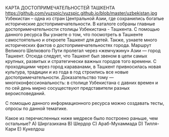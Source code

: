 КАРТА ДОСТОПРИМЕЧАТЕЛЬНОСТЕЙ ТАШКЕНТА
https://github.com/vuzspic/vuzspic.github.io/blob/master/uzbekistan.jpg
Узбекистан – одна из стран Центральной Азии, где сохранились богатые исторические достопримечательности. В каталоге собраны главные достопримечательности столицы Узбекистана - Ташкента. С помощью данного ресурса Вы узнаете о том, что посмотреть в Ташкенте самостоятельно и откроете Ташкент для детей. Также, узнаете много исторических фактов о достопримечательностях города. 
Маршрут Великого Шелкового Пути пролегал через «жемчужину» Азии — город Ташкент. Отсюда следует, что Ташкент был звеном в цепи самых крупных, развитых и стратегически важных городов того времени. С проходящими через город караванами, в Ташкент привносилась новая культура, традиции и из года в год строились все новые достопримечательности. Доказательство тому — многоконфессиональность: в столице Узбекистана с давних времен и по сей день мирно сосуществуют представители разных вероисповеданий.

C помощью данного информационного ресурса можно создавать тесты, опросы по данной тематике. 

Какое из перечисленных ниже медресе было построено раньше, чем остальные?
A) Ширгазихана
B) Шердор
C) Араб-Мухаммада
D) Тилля-Кари
E) Кукелдош


